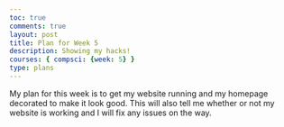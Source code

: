 ```yaml
---
toc: true
comments: true
layout: post
title: Plan for Week 5
description: Showing my hacks!
courses: { compsci: {week: 5} }
type: plans
---
```


<p>My plan for this week is to get my website running and my homepage decorated to make it look good. This will also tell me whether or not my website is working and I will fix any issues on the way.</p>